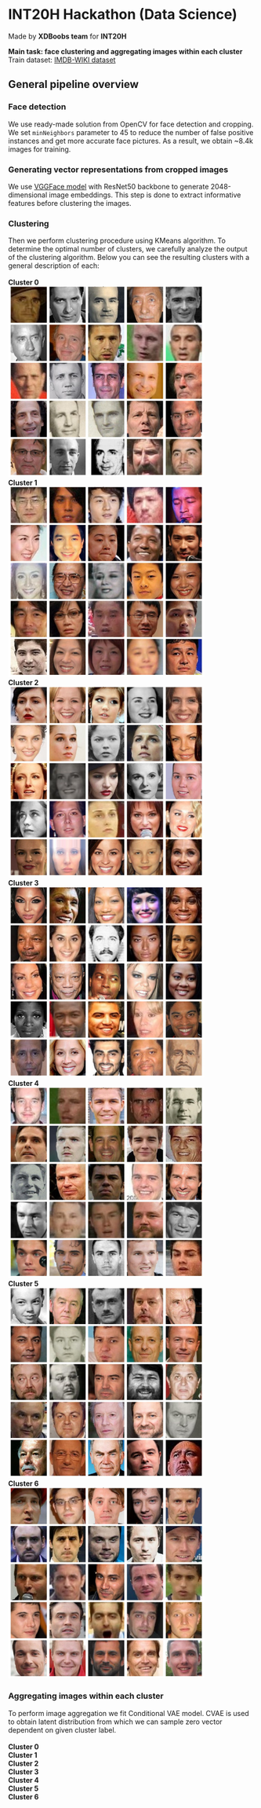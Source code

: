# INT20H Hackathon (Data Science)
Made by **XDBoobs team** for **INT20H** 

**Main task: face clustering and aggregating images within each cluster**<br>
Train dataset: [IMDB-WIKI dataset](https://data.vision.ee.ethz.ch/cvl/rrothe/imdb-wiki/)

## General pipeline overview

### Face detection
We use ready-made solution from OpenCV for face detection and cropping. We set `minNeighbors` parameter to 45 to reduce the number of false positive instances and get more accurate face pictures. As a result, we obtain ~8.4k images for training.

### Generating vector representations from cropped images
We use [VGGFace model](https://github.com/YaleDHLab/vggface) with ResNet50 backbone to generate 2048-dimensional image embeddings. This step is done to extract informative features before clustering the images.

### Clustering
Then we perform clustering procedure using KMeans algorithm. To determine the optimal number of clusters, we carefully analyze the output of the clustering algorithm. Below you can see the resulting clusters with a general description of each:<br><br>
**Cluster 0**<br>
<img src="./assets/cluster_samples/cluster_0.jpg" alt="cluster_0" width="400"/><br>
**Cluster 1**<br>
<img src="./assets/cluster_samples/cluster_1.jpg" alt="cluster_1" width="400"/><br>
**Cluster 2**<br>
<img src="./assets/cluster_samples/cluster_2.jpg" alt="cluster_2" width="400"/><br>
**Cluster 3**<br>
<img src="./assets/cluster_samples/cluster_3.jpg" alt="cluster_3" width="400"/><br>
**Cluster 4**<br>
<img src="./assets/cluster_samples/cluster_4.jpg" alt="cluster_4" width="400"/><br>
**Cluster 5**<br>
<img src="./assets/cluster_samples/cluster_5.jpg" alt="cluster_5" width="400"/><br>
**Cluster 6**<br>
<img src="./assets/cluster_samples/cluster_6.jpg" alt="cluster_6" width="400"/><br>

### Aggregating images within each cluster
To perform image aggregation we fit Conditional VAE model. CVAE is used to obtain latent distribution from which we can sample zero vector dependent on given cluster label.<br><br>
**Cluster 0**<br>
**Cluster 1**<br>
**Cluster 2**<br>
**Cluster 3**<br>
**Cluster 4**<br>
**Cluster 5**<br>
**Cluster 6**<br>


